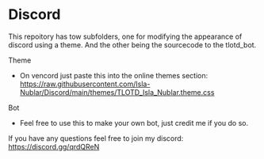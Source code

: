 # Discord
This repoitory has tow subfolders, one for modifying the appearance of discord using a theme. And the other being the sourcecode to the tlotd_bot.

Theme
- On vencord just paste this into the online themes section:
  https://raw.githubusercontent.com/Isla-Nublar/Discord/main/themes/TLOTD_Isla_Nublar.theme.css

Bot
- Feel free to use this to make your own bot, just credit me if you do so.

If you have any questions feel free to join my discord: https://discord.gg/qrdQReN

